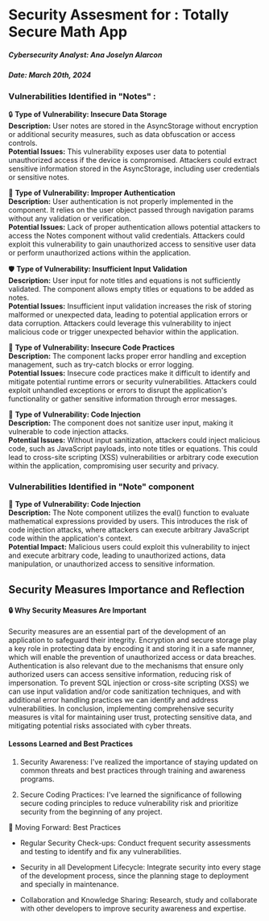 # Security Assesment for : Totally Secure Math App

##### Cybersecurity Analyst: Ana Joselyn Alarcon

##### Date: March 20th, 2024

### Vulnerabilities Identified in "Notes" :

🔒 **Type of Vulnerability: Insecure Data Storage**  
**Description:** User notes are stored in the AsyncStorage without encryption or additional security measures, such as data obfuscation or access controls.  
**Potential Issues:** This vulnerability exposes user data to potential unauthorized access if the device is compromised. Attackers could extract sensitive information stored in the AsyncStorage, including user credentials or sensitive notes.

🔑 **Type of Vulnerability: Improper Authentication**  
**Description:** User authentication is not properly implemented in the component. It relies on the user object passed through navigation params without any validation or verification.  
**Potential Issues:** Lack of proper authentication allows potential attackers to access the Notes component without valid credentials. Attackers could exploit this vulnerability to gain unauthorized access to sensitive user data or perform unauthorized actions within the application.

🛡️ **Type of Vulnerability: Insufficient Input Validation**  
**Description:** User input for note titles and equations is not sufficiently validated. The component allows empty titles or equations to be added as notes.  
**Potential Issues:** Insufficient input validation increases the risk of storing malformed or unexpected data, leading to potential application errors or data corruption. Attackers could leverage this vulnerability to inject malicious code or trigger unexpected behavior within the application.

🚨 **Type of Vulnerability: Insecure Code Practices**  
**Description:** The component lacks proper error handling and exception management, such as try-catch blocks or error logging.  
**Potential Issues:** Insecure code practices make it difficult to identify and mitigate potential runtime errors or security vulnerabilities. Attackers could exploit unhandled exceptions or errors to disrupt the application's functionality or gather sensitive information through error messages.

💉 **Type of Vulnerability: Code Injection**  
**Description:** The component does not sanitize user input, making it vulnerable to code injection attacks.  
**Potential Issues:** Without input sanitization, attackers could inject malicious code, such as JavaScript payloads, into note titles or equations. This could lead to cross-site scripting (XSS) vulnerabilities or arbitrary code execution within the application, compromising user security and privacy.

### Vulnerabilities Identified in "Note" component

💉 **Type of Vulnerability: Code Injection**  
**Description:** The Note component utilizes the eval() function to evaluate mathematical expressions provided by users. This introduces the risk of code injection attacks, where attackers can execute arbitrary JavaScript code within the application's context.  
**Potential Impact:** Malicious users could exploit this vulnerability to inject and execute arbitrary code, leading to unauthorized actions, data manipulation, or unauthorized access to sensitive information.

## Security Measures Importance and Reflection

#### 🔒 Why Security Measures Are Important

Security measures are an essential part of the development of an application to safeguard their integrity. Encryption and secure storage play a key role in protecting data by encoding it and storing it in a safe manner, which will enable the prevention of unauthorized access or data breaches.
Authentication is also relevant due to the mechanisms that ensure only authorized users can access sensitive information, reducing risk of impersonation. To prevent SQL injection or cross-site scripting (XSS) we can use input validation and/or code sanitization techniques, and with additional error handling practices we can identify and address vulnerabilities.
In conclusion, implementing comprehensive security measures is vital for maintaining user trust, protecting sensitive data, and mitigating potential risks associated with cyber threats.

#### Lessons Learned and Best Practices

1. Security Awareness: I've realized the importance of staying updated on common threats and best practices through training and awareness programs.

2. Secure Coding Practices: I've learned the significance of following secure coding principles to reduce vulnerability risk and prioritize security from the beginning of any project.

🚀 Moving Forward: Best Practices

- Regular Security Check-ups: Conduct frequent security assessments and testing to identify and fix any vulnerabilities.

- Security in all Development Lifecycle: Integrate security into every stage of the development process, since the planning stage to deployment and specially in maintenance.

- Collaboration and Knowledge Sharing: Research, study and collaborate with other developers to improve security awareness and expertise.
